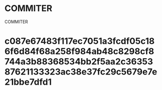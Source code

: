 # COMMITER
COMMITER






# c087e67483f117ec7051a3fcdf05c186f6d84f68a258f984ab48c8298cf8744a3b88368534bb2f5aa2c3635387621133323ac38e37fc29c5679e7e21bbe7dfd1
